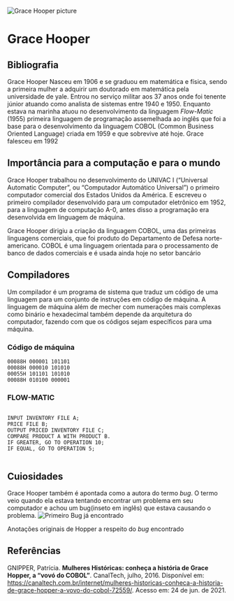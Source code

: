 ![Grace Hooper picture](https://www.institutodeengenharia.org.br/site/wp-content/uploads/2018/12/grace-hopper-blog-da-engenharia-2.jpg)
# Grace Hooper

## Bibliografia 



Grace Hooper Nasceu em 1906 e se graduou em matemática e física, sendo a primeira mulher a adquirir um doutorado em matemática pela universidade de yale. Entrou no serviço militar aos 37 anos onde foi tenente júnior atuando como analista de sistemas entre 1940 e 1950. Enquanto estava na marinha atuou no desenvolvimento da linguagem *Flow-Matic* (1955) primeira linguagem de programação assemelhada ao inglês que foi a base para o desenvolvimento da linguagem COBOL (Common Business Oriented Language) criada em 1959 e que sobrevive até hoje. Grace falesceu em 1992

## Importância para a computação e para o mundo 

Grace Hooper trabalhou no desenvolvimento do UNIVAC I (“Universal Automatic Computer”, ou “Computador Automático Universal”) o primeiro computador comercial dos Estados Unidos da América. E escreveu o primeiro compilador desenvolvido para um computador eletrônico em 1952, para a linguagem de computação A-0, antes disso a programação era desenvolvida em 
linguagem de máquina. 

Grace Hooper dirigiu a criação da linguagem COBOL, uma das primeiras linguagens comerciais, que foi produto do Departamento de Defesa norte-americano. COBOL é uma linguagem orientada para o processamento de banco de dados comerciais e é usada ainda hoje no setor bancário

## Compiladores 

Um compilador é um programa de sistema que traduz um código de uma linguagem para um conjunto de instruções em código de máquina. A linguagem de máquina além de mecher com numerações mais complexas como binário e hexadecimal também depende  da arquitetura do computador, fazendo com que os códigos sejam específicos para uma máquina.
### Código de máquina 
```machine code
00088H 000001 101101 
00088H 000010 101010 
00055H 101101 101010
00088H 010100 000001

```

### FLOW-MATIC

```flow-matic

INPUT INVENTORY FILE A; 
PRICE FILE B; 
OUTPUT PRICED INVENTORY FILE C;
COMPARE PRODUCT A WITH PRODUCT B.
IF GREATER, GO TO OPERATION 10; 
IF EQUAL, GO TO OPERATION 5;


``` 

## Cuiosidades 
Grace Hooper também é apontada como a autora do termo *bug*. O termo veio quando ela estava tentando encontrar um problema em seu computador e achou um bug(inseto em inglês) que estava causando o problema. 
![Primeiro Bug já encontrado](https://t.ctcdn.com.br/rCDNMYHgGgbyiq4Bnnsj3hktSeY=/660x0/smart/i302026.jpeg)

Anotações originais de Hopper a respeito do *bug* encontrado 

## Referências 

GNIPPER, Patrícia. **Mulheres Históricas: conheça a história de Grace Hopper, a “vovó do COBOL”**. CanalTech, julho, 2016. Disponível em: <https://canaltech.com.br/internet/mulheres-historicas-conheca-a-historia-de-grace-hopper-a-vovo-do-cobol-72559/>. Acesso em: 24 de jun. de 2021.

